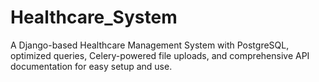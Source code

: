 # Healthcare_System
A Django-based Healthcare Management System with PostgreSQL, optimized queries, Celery-powered file uploads, and comprehensive API documentation for easy setup and use.
